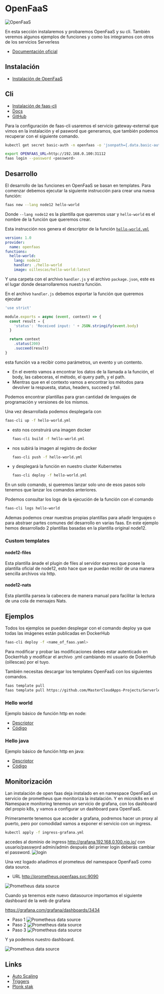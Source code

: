 # OpenFaaS

![OpenFaaS](https://blog.alexellis.io/content/images/2017/08/faas_side.png)

En esta sección instalaremos y probaremos OpenFaaS y su cli. También veremos algunos ejemplos de funciones y como los integramos con otros de los servicios Serverless

- [Documentación oficial](https://www.openfaas.com/)

## Instalación

- [Instalación de OpenFaaS](install.md)

## Cli

- [Instalación de faas-cli](https://docs.openfaas.com/cli/install/)
- [Docs](https://blog.alexellis.io/quickstart-openfaas-cli/)
- [GitHub](https://github.com/openfaas/faas-cli)

Para la configuración de faas-cli usaremos el servicio gateway-external que vimos en la instalación y el pasword que generamos, que también podemos recuperar con el siguiente comando.

```bash
kubectl get secret basic-auth -n openfaas -o 'jsonpath={.data.basic-auth-password}'| base64 -d
```

```bash
export OPENFAAS_URL=http://192.168.0.100:31112
faas login --password <password>
```

## Desarrollo

El desarrollo de las funciones en OpenFaaS se basan en templates. Para comenzar debemos ejecutar la siguiente instrucción para crear una nueva función:

```bash
faas new --lang node12 hello-world
```

Donde `--lang node12` es la plantilla que queremos usar y `hello-world` es el nombre de la función que queremos crear.

Esta instrucción nos genera el descriptor de la función [`hello-world.yml`](examples/hello-world.yml)

```yml
version: 1.0
provider:
  name: openfaas
functions:
  hello-world:
    lang: node12
    handler: ./hello-world
    image: oillescas/hello-world:latest
```

Y una carpeta con el archivo `handler.js` y el archivo `package.json`, este es el lugar donde desarrollaremos nuestra función.

En el archivo `handler.js` debemos exportar la función que queremos ejecutar

```javascript
'use strict'

module.exports = async (event, context) => {
  const result = {
    'status': 'Received input: ' + JSON.stringify(event.body)
  }

  return context
    .status(200)
    .succeed(result)
}
```

esta función va a recibir como parámetros, un evento y un contento.

- En el evento vamos a encontrar los datos de la llamada a la función, el body, las cabeceras, el método, el query path, y el path.
- Mientras que en el contexto vamos a encontrar los métodos para devolver la respuesta, status, headers, succeed y fail.

Podemos encontrar plantillas para gran cantidad de lenguajes de programación y versiones de los mismos.

Una vez desarrollada podemos desplegarla con

```bash
faas-cli up -f hello-world.yml
```

- esto nos construirá una imagen docker

  ```bash
  faas-cli build -f hello-world.yml
  ```

- nos subirá la imagen al registro de docker
  
  ```bash
  faas-cli push -f hello-world.yml
  ```

- y desplegará la función en nuestro cluster Kubernetes
  
  ```bash
  faas-cli deploy -f hello-world.yml
  ```

En un solo comando, si queremos lanzar solo uno de esos pasos solo tenemos que lanzar los comandos anteriores.

Podemos consultar los logs de la ejecución de la función con el comando

```bash
faas-cli logs hello-world
```

Ademas podemos crear nuestras propias plantillas para añadir lenguajes o para abstraer partes comunes del desarrollo en varias faas. En este ejemplo hemos desarrollado 2 plantillas basadas en la plantilla original node12.

### Custom templates

#### node12-files

Esta plantilla ánade el plugin de files al servidor express que posee la plantilla oficial de node12, esto hace que se puedan recibir de una manera sencilla archivos via http.

#### node12-nats

Esta plantilla parsea la cabecera de manera manual para facilitar la lectura de una cola de mensajes Nats.

## Ejemplos

Todos los ejemplos se pueden desplegar con el comando deploy ya que todas las imágenes están publicadas en DockerHub

```bash
faas-cli deploy -f <name_of_faas.yaml>
```

Para modificar y probar las modificaciones debes estar autenticado en DockerHub y modificar el archivo .yml cambiando mi usuario de DokerHub (oillescas) por el tuyo.

También necesitas descargar los templates OpenFaaS con los siguientes comandos.

```bash
faas template pull
faas template pull https://github.com/MasterCloudApps-Projects/Serverless-Kubernetes-openfass
```

### Hello world

Ejemplo básico de función http en node:

- [Descriptor](/Examples/openfaas/hello-world.yml)
- [Código](/Examples/openfaas/hello-world)

### Hello java

Ejemplo básico de función http en java:

- [Descriptor](/Examples/openfaas/hello-java.yml)
- [Código](/Examples/openfaas/hello-java/src/main/java/com/openfaas/function/Handler.java)

## Monitorización

Lan instalación de open faas deja instalado en en namespace OpenFaaS un servicio de prometheus que monitoriza la instalación.
Y en microk8s en el Namespace monitoring tenemos un servicio de grafana, con los dashboard del propio k8s, y vamos a configurar un dashboard para OpenFaaS.

Primeramente tenemos que acceder a grafana, podremos hacer un proxy al puerto, pero por comodidad vamos a exponer el servicio con un ingress.

```bash
kubectl apply -f ingress-grafana.yml
```

accedes al dominio de ingress <http://grafana.192.168.0.100.nip.io/> con usuario/password admin/admin después del primer login deberás cambiar el password.
![login](../../out/capturas/LoginGrafana.png)

Una vez logado añadimos el prometeus del namespace OpenFaaS como data source.

- URL <http://prometheus.openfaas.svc:9090>

![Prometheus data source](../../out/capturas/datasource.png)

Cuando ya tenemos este nuevo datasource importamos el siguiente dashboard de la web de grafana

<https://grafana.com/grafana/dashboards/3434>

- Paso 1
    ![Prometheus data source](../../out/capturas/importDashboard1.png)
- Paso 2
    ![Prometheus data source](../../out/capturas/ImportDashboard2.png)
- Paso 3
    ![Prometheus data source](../../out/capturas/ImportDashboard3.png)

Y ya podemos nuestro dashboard.

![Prometheus data source](../../out/capturas/Dashboard.png)

## Links

- [Auto Scaling](https://docs.openfaas.com/architecture/autoscaling/)
- [Triggers](https://docs.openfaas.com/reference/triggers/)
- [Plonk stak](https://www.openfaas.com/blog/plonk-stack/)
